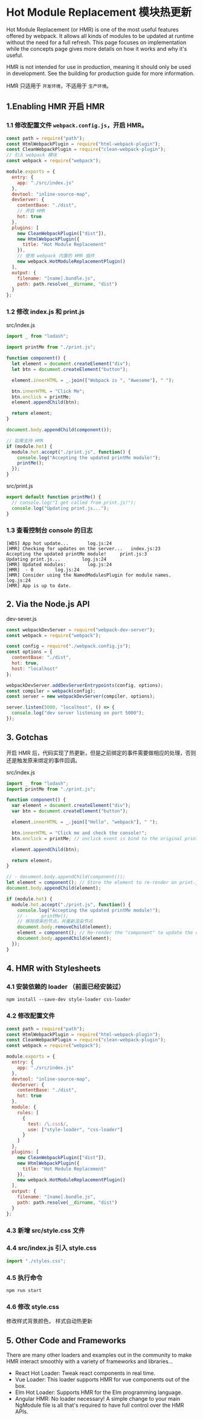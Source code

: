 # Hot Module Replacement 模块热更新

Hot Module Replacement (or HMR) is one of the most useful features offered by webpack. It allows all kinds of modules to be updated at runtime without the need for a full refresh. This page focuses on implementation while the concepts page gives more details on how it works and why it's useful.

HMR is not intended for use in production, meaning it should only be used in development. See the building for production guide for more information.

HMR 只适用于 `开发环境`，不适用于 `生产环境`。

## 1.Enabling HMR 开启 HMR

### 1.1 修改配置文件 `webpack.config.js`，开启 HMR。

```js
const path = require("path");
const HtmlWebpackPlugin = require("html-webpack-plugin");
const CleanWebpackPlugin = require("clean-webpack-plugin");
// 引入 webpack 模块
const webpack = require("webpack");

module.exports = {
  entry: {
    app: "./src/index.js"
  },
  devtool: "inline-source-map",
  devServer: {
    contentBase: "./dist",
    // 开启 HMR
    hot: true
  },
  plugins: [
    new CleanWebpackPlugin(["dist"]),
    new HtmlWebpackPlugin({
      title: "Hot Module Replacement"
    }),
    // 使用 webpack 内置的 HMR 插件
    new webpack.HotModuleReplacementPlugin()
  ],
  output: {
    filename: "[name].bundle.js",
    path: path.resolve(__dirname, "dist")
  }
};
```

### 1.2 修改 index.js 和 print.js

src/index.js

```js
import _ from "lodash";

import printMe from "./print.js";

function component() {
  let element = document.createElement("div");
  let btn = document.createElement("button");

  element.innerHTML = _.join(["Webpack is ", "Awesome"], " ");

  btn.innerHTML = "Click Me";
  btn.onclick = printMe;
  element.appendChild(btn);

  return element;
}

document.body.appendChild(component());

// 如果支持 HMR
if (module.hot) {
  module.hot.accept("./print.js", function() {
    console.log("Accepting the updated printMe module!");
    printMe();
  });
}
```

src/print.js

```js
export default function printMe() {
  // console.log("I get called from print.js!");
  console.log("Updating print.js...");
}
```

### 1.3 查看控制台 console 的日志

```
[WDS] App hot update...       log.js:24
[HMR] Checking for updates on the server...   index.js:23
Accepting the updated printMe module!     print.js:3
Updating print.js...        log.js:24
[HMR] Updated modules:        log.js:24
[HMR]  - 0        log.js:24
[HMR] Consider using the NamedModulesPlugin for module names.        log.js:24
[HMR] App is up to date.
```

## 2. Via the Node.js API

dev-sever.js

```js
const webpackDevServer = require("webpack-dev-server");
const webpack = require("webpack");

const config = require("./webpack.config.js");
const options = {
  contentBase: "./dist",
  hot: true,
  host: "localhost"
};

webpackDevServer.addDevServerEntrypoints(config, options);
const compiler = webpack(config);
const server = new webpackDevServer(compiler, options);

server.listen(5000, "localhost", () => {
  console.log("dev server listening on port 5000");
});
```

## 3. Gotchas

开启 HMR 后，代码实现了热更新，但是之前绑定的事件需要做相应的处理，否则还是触发原来绑定的事件回调。

src/index.js

```js
import _ from "lodash";
import printMe from "./print.js";

function component() {
  var element = document.createElement("div");
  var btn = document.createElement("button");

  element.innerHTML = _.join(["Hello", "webpack"], " ");

  btn.innerHTML = "Click me and check the console!";
  btn.onclick = printMe; // onclick event is bind to the original printMe function

  element.appendChild(btn);

  return element;
}

// - document.body.appendChild(component());
let element = component(); // Store the element to re-render on print.js changes
document.body.appendChild(element);

if (module.hot) {
  module.hot.accept("./print.js", function() {
    console.log("Accepting the updated printMe module!");
    // -     printMe();
    // 移除原来的节点，并重新渲染节点
    document.body.removeChild(element);
    element = component(); // Re-render the "component" to update the click handler
    document.body.appendChild(element);
  });
}
```

## 4. HMR with Stylesheets

### 4.1 安装依赖的 loader （前面已经安装过）

```
npm install --save-dev style-loader css-loader
```

### 4.2 修改配置文件

```js
const path = require("path");
const HtmlWebpackPlugin = require("html-webpack-plugin");
const CleanWebpackPlugin = require("clean-webpack-plugin");
const webpack = require("webpack");

module.exports = {
  entry: {
    app: "./src/index.js"
  },
  devtool: "inline-source-map",
  devServer: {
    contentBase: "./dist",
    hot: true
  },
  module: {
    rules: [
      {
        test: /\.css$/,
        use: ["style-loader", "css-loader"]
      }
    ]
  },
  plugins: [
    new CleanWebpackPlugin(["dist"]),
    new HtmlWebpackPlugin({
      title: "Hot Module Replacement"
    }),
    new webpack.HotModuleReplacementPlugin()
  ],
  output: {
    filename: "[name].bundle.js",
    path: path.resolve(__dirname, "dist")
  }
};
```

### 4.3 新增 src/style.css 文件

### 4.4 src/index.js 引入 style.css

```js
import "./styles.css";
```

### 4.5 执行命令

```shell
npm run start
```

### 4.6 修改 style.css

修改样式背景颜色， 样式自动热更新

## 5. Other Code and Frameworks

There are many other loaders and examples out in the community to make HMR interact smoothly with a variety of frameworks and libraries...

- React Hot Loader: Tweak react components in real time.
- Vue Loader: This loader supports HMR for vue components out of the box.
- Elm Hot Loader: Supports HMR for the Elm programming language.
- Angular HMR: No loader necessary! A simple change to your main NgModule file is all that's required to have full control over the HMR APIs.
